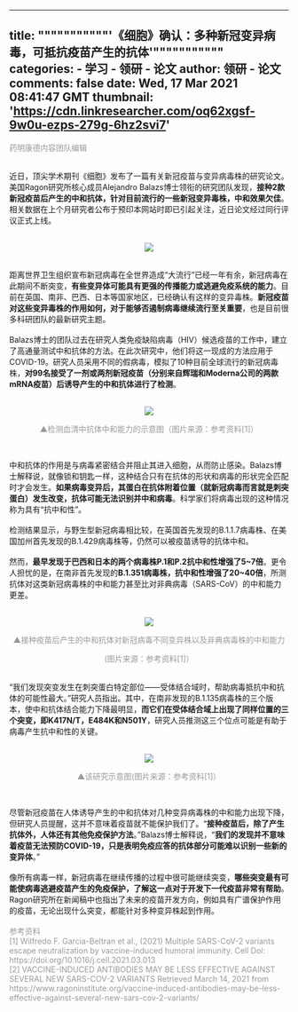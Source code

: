 
---
title: """""""""""'《细胞》确认：多种新冠变异病毒，可抵抗疫苗产生的抗体'"""""""""""
categories: 
    - 学习
    - 领研 - 论文
author: 领研 - 论文
comments: false
date: Wed, 17 Mar 2021 08:41:47 GMT
thumbnail: 'https://cdn.linkresearcher.com/oq62xgsf-9w0u-ezps-279g-6hz2svi7'
---

<div>   
<p><font style="font-size:14px; color:rgb(153, 153, 153);">药明康德内容团队编辑  <br></font></p><section><br></section><section>近日，顶尖学术期刊《细胞》发布了一篇有关新冠疫苗与变异病毒株的研究论文。美国Ragon研究所核心成员Alejandro Balazs博士领衔的研究团队发现，<strong>接种2款新冠疫苗后产生的中和抗体，针对目前流行的一些新冠变异毒株，中和效果欠佳</strong>。相关数据在上个月研究者公布于预印本网站时即已引起关注，近日论文经过同行评议正式上线。</section><section><br></section><p style="text-align:center;"><img src="https://cdn.linkresearcher.com/oq62xgsf-9w0u-ezps-279g-6hz2svi7" referrerpolicy="no-referrer"></p><section><br></section><section>距离世界卫生组织宣布新冠病毒在全世界造成“大流行”已经一年有余，新冠病毒在此期间不断突变，<strong>有些变异体可能具有更强的传播能力或逃避免疫系统的能力</strong>。目前在英国、南非、巴西、日本等国家地区，已经确认有这样的变异毒株。<strong>新冠疫苗对这些变异毒株的作用如何，对于能够否遏制病毒继续流行至关重要</strong>，也是目前很多科研团队的最新研究主题。</section><section><br></section><section>Balazs博士的团队过去在研究人类免疫缺陷病毒（HIV）候选疫苗的工作中，建立了高通量测试中和抗体的方法。在此次研究中，他们将这一现成的方法应用于COVID-19。研究人员采用不同的假病毒，模拟了10种目前全球流行的新冠病毒株，<strong>对99名接受了一剂或两剂新冠疫苗（分别来自辉瑞和Moderna公司的两款mRNA疫苗）后诱导产生的中和抗体进行了检测</strong>。</section><section><br></section><p style="text-align:center;"><img src="https://cdn.linkresearcher.com/rcft8hj0-6ec0-65uc-c43q-una9y526" referrerpolicy="no-referrer"></p><p style="text-align:center;"><font style="font-size:14px; color:rgb(153, 153, 153);">▲检测血清中抗体中和能力的示意图（图片来源：参考资料[1]）</font></p><p style="text-align:center;"><br></p><section>中和抗体的作用是与病毒紧密结合并阻止其进入细胞，从而防止感染。Balazs博士解释说，就像锁和钥匙一样，这种结合只有在抗体的形状和病毒的形状完全匹配时才会发生。<strong>如果病毒变异后，其蛋白在抗体附着位置（就新冠病毒而言就是刺突蛋白）发生改变，抗体可能无法识别并中和病毒</strong>。科学家们将病毒出现的这种情况称为具有“抗中和性”。</section><section><br></section><section>检测结果显示，与野生型新冠病毒相比较，在英国首先发现的B.1.1.7病毒株、在美国加州首先发现的B.1.429病毒株等，仍然可以被疫苗诱导的抗体中和。</section><section><br></section><section>然而，<strong>最早发现于巴西和日本的两个病毒株P.1和P.2抗中和性增强了5~7倍</strong>。更令人担忧的是，在南非首先发现的<strong>B.1.351病毒株，抗中和性增强了20~40倍</strong>，所测抗体对这类新冠病毒株的中和能力甚至比对非典病毒（SARS-CoV）的中和能力更差。</section><section><br></section><p style="text-align:center;"><img src="https://cdn.linkresearcher.com/lnoc5419-4w1i-mbq8-nmxc-nr98uz23" referrerpolicy="no-referrer"></p><p style="text-align:center;"><font style="font-size:14px; color:rgb(153, 153, 153);">▲接种疫苗后产生的中和抗体对新冠病毒不同变异株以及非典病毒株的中和能力</font></p><p style="text-align:center;"><font style="font-size:14px; color:rgb(153, 153, 153);">(图片来源：参考资料[1]）</font></p><section style="text-align:center;"><br></section><section>“我们发现突变发生在刺突蛋白特定部位——受体结合域时，帮助病毒抵抗中和抗体的可能性最大。”研究人员指出。其中，在南非发现的B.1.135病毒株的三个版本，使中和抗体结合能力下降最明显，<strong>而它们在受体结合域上出现了同样位置的三个突变，即K417N/T，E484K和N501Y</strong>，研究人员推测这三个位点可能是有助于病毒产生抗中和性的关键。</section><section><br></section><p style="text-align:center;"><img src="https://cdn.linkresearcher.com/klceyo85-dtgl-xq4s-6hkp-ctogrn26" referrerpolicy="no-referrer"></p><p style="text-align:center;"><font style="font-size:14px; color:rgb(153, 153, 153);">▲该研究示意图(图片来源：参考资料[1]）</font></p><p style="text-align:center;"><br></p><section>尽管新冠疫苗在人体诱导产生的中和抗体对几种变异病毒株的中和能力出现下降，但研究人员提醒，这并不意味着疫苗就不能保护我们了。“<strong>接种疫苗后，除了产生抗体外，人体还有其他免疫保护方法</strong>。”Balazs博士解释说，“<strong>我们的发现并不意味着疫苗无法预防COVID-19，只是表明免疫应答的抗体部分可能难以识别一些新的变异体</strong>。”</section><section><br></section><section>像所有病毒一样，新冠病毒在继续传播的过程中很可能继续突变，<strong>哪些突变最有可能使病毒逃避疫苗产生的免疫保护，了解这一点对于开发下一代疫苗非常有帮助</strong>。Ragon研究所在新闻稿中也指出了未来的疫苗开发方向，例如具有广谱保护作用的疫苗，无论出现什么突变，都能针对多种变异株起到作用。</section><section><br></section><section><font style="font-size:14px; color:rgb(153, 153, 153);">参考资料</font></section><section><font style="font-size:14px; color:rgb(153, 153, 153);">[1] Wilfredo F. Garcia-Beltran et al., (2021) Multiple SARS-CoV-2 variants escape neutralization by vaccine-induced humoral immunity. Cell Doi: https://doi.org/10.1016/j.cell.2021.03.013</font></section><section><font style="font-size:14px; color:rgb(153, 153, 153);">[2] VACCINE-INDUCED ANTIBODIES MAY BE LESS EFFECTIVE AGAINST SEVERAL NEW SARS-COV-2 VARIANTS Retrieved March 14, 2021 from https://www.ragoninstitute.org/vaccine-induced-antibodies-may-be-less-effective-against-several-new-sars-cov-2-variants/</font></section>  
</div>
            